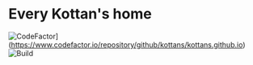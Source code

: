 # Every Kottan's home
![CodeFactor](https://www.codefactor.io/repository/github/kottans/kottans.github.io/badge)](https://www.codefactor.io/repository/github/kottans/kottans.github.io)
![Build](https://github.com/kottans/kottans.github.io/blob/source/.github/workflows/publish-to-master.yml)

